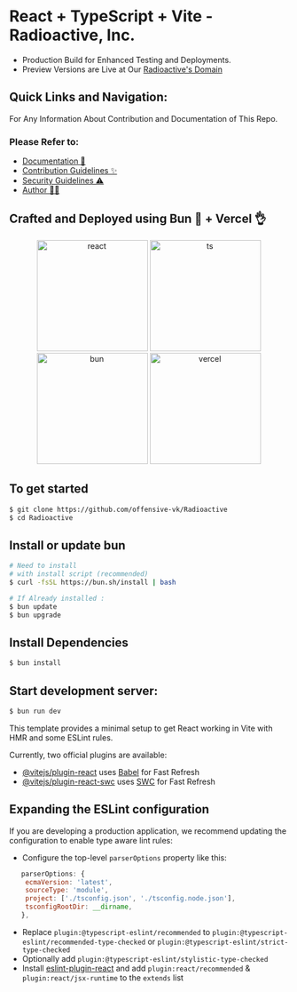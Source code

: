 # React + TypeScript + Vite - Radioactive, Inc.
* Production Build for Enhanced Testing and Deployments.
* Preview Versions are Live at Our [Radioactive's Domain](https://radioactive-drab.vercel.app/)

## Quick Links and Navigation:
For Any Information About Contribution and Documentation of This Repo. <br>
### Please Refer to: 
- [Documentation 📖](https://github.com/offensive-vk/Radioactive/blob/master/README.md) <br>
- [Contribution Guidelines ✨](https://github.com/offensive-vk/Radioactive/blob/master/.github/CONTRIBUTING.md) <br>
- [Security Guidelines ⚠️](https://github.com/offensive-vk/Radioactive/blob/master/.github/SECURITY.md) <br>
- [Author 🧑‍💻](https://github.com/offensive-vk/) <br>

## Crafted and Deployed using Bun 🙌 + Vercel 👌
<p align="center">
  <a href="https://reactjs.dev"><img src="https://cdn.jsdelivr.net/gh/offensive-vk/Icons@master/react/react-original.svg" height="200" width="200" alt="react" /></a>
  <a href="https://typescriptlang.org"><img src="https://cdn.jsdelivr.net/gh/offensive-vk/Icons@master/typescript/typescript-plain.svg" height="200" width="200" alt="ts" /></a>
  <a href="https://bun.sh"><img src="https://user-images.githubusercontent.com/709451/182802334-d9c42afe-f35d-4a7b-86ea-9985f73f20c3.png" alt="bun" height=200 width=200 /></a>
  <a href="https://vercel.com"><img src="https://assets.vercel.com/image/upload/v1588805858/repositories/vercel/logo.png" height="200" width="200" alt="vercel" /></a>
</p>

## To get started 
```bash
$ git clone https://github.com/offensive-vk/Radioactive
$ cd Radioactive
```

## Install or update bun
```bash 
# Need to install
# with install script (recommended)
$ curl -fsSL https://bun.sh/install | bash
```
```bash
# If Already installed : 
$ bun update
$ bun upgrade
```

## Install Dependencies
```bash
$ bun install
```
## Start development server: 
```bash
$ bun run dev
```

This template provides a minimal setup to get React working in Vite with HMR and some ESLint rules.

Currently, two official plugins are available:

- [@vitejs/plugin-react](https://github.com/vitejs/vite-plugin-react/blob/main/packages/plugin-react/README.md) uses [Babel](https://babeljs.io/) for Fast Refresh
- [@vitejs/plugin-react-swc](https://github.com/vitejs/vite-plugin-react-swc) uses [SWC](https://swc.rs/) for Fast Refresh

## Expanding the ESLint configuration

If you are developing a production application, we recommend updating the configuration to enable type aware lint rules:

- Configure the top-level `parserOptions` property like this:

```js
   parserOptions: {
    ecmaVersion: 'latest',
    sourceType: 'module',
    project: ['./tsconfig.json', './tsconfig.node.json'],
    tsconfigRootDir: __dirname,
   },
```

- Replace `plugin:@typescript-eslint/recommended` to `plugin:@typescript-eslint/recommended-type-checked` or `plugin:@typescript-eslint/strict-type-checked`
- Optionally add `plugin:@typescript-eslint/stylistic-type-checked`
- Install [eslint-plugin-react](https://github.com/jsx-eslint/eslint-plugin-react) and add `plugin:react/recommended` & `plugin:react/jsx-runtime` to the `extends` list
